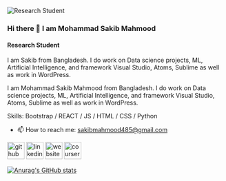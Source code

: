 ![Research Student ](https://resources.github.com/assets/img/webcasts/github-standard-banner.png)

### Hi there 👋 I am Mohammad Sakib Mahmood
#### Research Student 

I am Sakib from Bangladesh. I do work on Data science projects, ML, Artificial Intelligence, and framework Visual Studio, Atoms, Sublime as well as work in WordPress.



I am Mohammad Sakib Mahmood from Bangladesh. I do work on Data science projects, ML, Artificial Intelligence, and framework Visual Studio, Atoms, Sublime as well as work in WordPress.

Skills: Bootstrap / REACT / JS / HTML / CSS / Python

- 📫 How to reach me: sakibmahmood485@gmail.com 


[<img src='https://cdn.jsdelivr.net/npm/simple-icons@3.0.1/icons/github.svg' alt='github' height='40'>](https://github.com/https://github.com/sakibb019)  [<img src='https://cdn.jsdelivr.net/npm/simple-icons@3.0.1/icons/linkedin.svg' alt='linkedin' height='40'>](https://www.linkedin.com/in/https://www.linkedin.com/in/mdsakibmahmood/)  [<img src='https://cdn.jsdelivr.net/npm/simple-icons@3.0.1/icons/icloud.svg' alt='website' height='40'>](https://sakibb019.github.io/sakib019.github.io/)  [<img src='https://cdn.jsdelivr.net/npm/simple-icons@3.0.1/icons/coursera.svg' alt='coursera' height='40'>](https://www.coursera.org/accomplishments)  

[![Anurag's GitHub stats](https://github-readme-stats.vercel.app/api?username=sakibb019)](https://github.com/anuraghazra/github-readme-stats)

